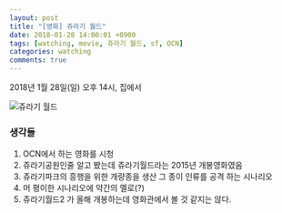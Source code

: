 ```yaml
---
layout: post
title: "[영화] 쥬라기 월드"
date: 2018-01-28 14:00:01 +0900
tags: [watching, movie, 쥬라기 월드, sf, OCN]
categories: watching
comments: true
---
```

2018년 1월 28일(일) 오후 14시, 집에서

![쥬라기 월드](http://movie.phinf.naver.net/20150522_110/14322815808174ge1b_JPEG/movie_image.jpg)

### 생각들
1. OCN에서 하는 영화를 시청
2. 쥬라기공원인줄 알고 봤는데 쥬라기월드라는 2015년 개봉영화였음
3. 쥬라기파크의 흥행을 위한 개량종을 생산 그 종이 인류를 공격 하는 시나리오
4. 머 평이한 시나리오에 약간의 멜로(?) 
5. 쥬라기월드2 가 올해 개봉하는데 영화관에서 볼 것 같지는 않다.
